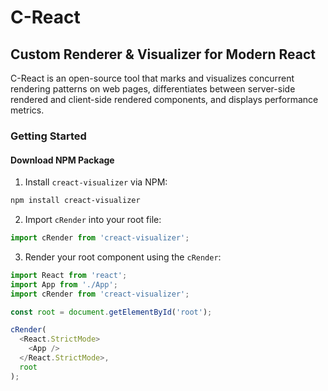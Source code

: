 # C-React

## Custom Renderer & Visualizer for Modern React

C-React is an open-source tool that marks and visualizes concurrent rendering patterns on web pages, differentiates between server-side rendered and client-side rendered components, and displays performance metrics.

### Getting Started

#### Download NPM Package

1. Install `creact-visualizer` via NPM:

```sh
npm install creact-visualizer
```

2. Import `cRender` into your root file:

```js
import cRender from 'creact-visualizer';
```

3. Render your root component using the `cRender`:

```js
import React from 'react';
import App from './App';
import cRender from 'creact-visualizer';

const root = document.getElementById('root');

cRender(
  <React.StrictMode>
    <App />
  </React.StrictMode>,
  root
);
```
